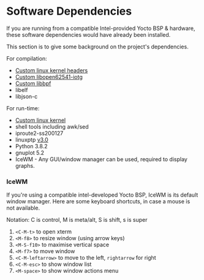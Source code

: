 # Software Dependencies

If you are running from a compatible Intel-provided Yocto BSP & hardware, these
software dependencies would have already been installed.

This section is to give some background on the project's dependencies.

For compilation:
* [Custom linux kernel headers](https://github.com/intel/linux-intel-lts/tree/5.4/preempt-rt)
* [Custom libopen62541-iotg](https://github.com/intel/iotg-yocto-ese-main/tree/master/recipes-connectivity/open62541)
* [Custom libbpf](https://github.com/intel/iotg-yocto-ese-main/tree/master/recipes-connectivity/libbpf)
* libelf
* libjson-c

For run-time:
* [Custom linux kernel](https://github.com/intel/linux-intel-lts/tree/5.4/preempt-rt)
* shell tools including awk/sed
* iproute2-ss200127
* linuxptp [v3.0](https://github.com/richardcochran/linuxptp/releases/tag/v3.0)
* Python 3.8.2
* gnuplot 5.2
* IceWM - Any GUI/window manager can be used, required to display graphs.

### IceWM

If you're using a compatible intel-developed Yocto BSP, IceWM is its default
window manager. Here are some keyboard shortcuts, in case a mouse is not available.

Notation: C is control, M is meta/alt, S is shift, s is super

1. `<C-M-t>` to open xterm
2. `<M-f8>` to resize window (using arrow keys)
3. `<M-S-f10>` to maximise vertical space
4. `<M-f7>` to move window
5. `<C-M-leftarrow>` to move to the left, `rightarrow` for right
6. `<C-M-esc>` to show window list
7. `<M-space>` to show window actions menu
